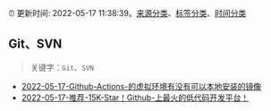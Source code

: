 :alarm_clock: 更新时间: 2022-05-17 11:38:39。[来源分类](../README.md)、[标签分类](../TAGS.md)、[时间分类](../TIMELINE.md)

## Git、SVN


> 关键字：`Git`、`SVN`



- [2022-05-17-Github-Actions-的虚拟环境有没有可以本地安装的镜像](https://www.v2ex.com/t/853523) 
- [2022-05-17-推荐-15K-Star！Github-上最火的低代码开发平台！](https://toutiao.io/k/3qv24va) 